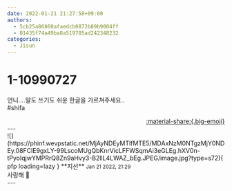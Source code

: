 ```yaml
---
date: 2022-01-21 21:27:58+09:00
authors:
  - 5cb25a86860afaedcb0872b89b9004ff
  - 01435f74a49ba8a519705ad242348232
categories:
  - Jisun
---
```


# 1-10990727

<div class="post-container" markdown="1">
<div class="content-container md-sidebar__scrollwrap" markdown="1">

언니....말도 쓰기도 쉬운 한글을 가르쳐주세요..<br>\#shifa

</div>
</div>

<div style="text-align: right;" markdown="1">
<a href="https://weverse.io/fromis9/fanpost/1-10990727" style="text-align: right;">:material-share:{.big-emoji}</a>
</div>
---

<div class="comments-container md-sidebar__scrollwrap" markdown="1">
<div class="comment" markdown="1">
<div class='id-container' markdown="1">
![](https://phinf.wevpstatic.net/MjAyNDEyMTlfMTE5/MDAxNzM0NTgzMjY0NDEy.08FClE9gxLY-99LscoMUgQbKnrVicLFFWSqmAi3eGLEg.hXV0n-tPyoIqjwYMPRrQ8Zn9aHvy3-B2llL4LWAZ_bEg.JPEG/image.jpg?type=s72){ pfp loading=lazy }
**<span class="artist">지선</span>** <small>Jan 21 2022, 21:29</small><br>
</div>
<div class='comment-body' markdown="1">
사랑해 💟
</div>
</div>
</div>
---
